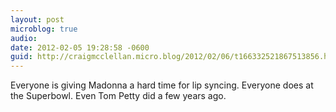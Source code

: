 ```yaml
---
layout: post
microblog: true
audio: 
date: 2012-02-05 19:28:58 -0600
guid: http://craigmcclellan.micro.blog/2012/02/06/t166332521867513856.html
---
```

Everyone is giving Madonna a hard time for lip syncing. Everyone does at the Superbowl. Even Tom Petty did a few years ago.

